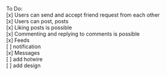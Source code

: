 To Do: \
[x] Users can send and accept friend request from each other\
[x] Users can post, posts\
[x] Liking posts is possible\
[x] Commenting and replying to comments is possible\
[x] Feeds\
[ ] notification\
[x] Messages\
[ ] add hotwire\
[ ] add design
